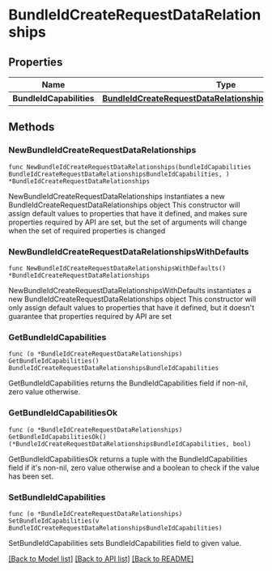 # BundleIdCreateRequestDataRelationships

## Properties

Name | Type | Description | Notes
------------ | ------------- | ------------- | -------------
**BundleIdCapabilities** | [**BundleIdCreateRequestDataRelationshipsBundleIdCapabilities**](BundleIdCreateRequestDataRelationshipsBundleIdCapabilities.md) |  | 

## Methods

### NewBundleIdCreateRequestDataRelationships

`func NewBundleIdCreateRequestDataRelationships(bundleIdCapabilities BundleIdCreateRequestDataRelationshipsBundleIdCapabilities, ) *BundleIdCreateRequestDataRelationships`

NewBundleIdCreateRequestDataRelationships instantiates a new BundleIdCreateRequestDataRelationships object
This constructor will assign default values to properties that have it defined,
and makes sure properties required by API are set, but the set of arguments
will change when the set of required properties is changed

### NewBundleIdCreateRequestDataRelationshipsWithDefaults

`func NewBundleIdCreateRequestDataRelationshipsWithDefaults() *BundleIdCreateRequestDataRelationships`

NewBundleIdCreateRequestDataRelationshipsWithDefaults instantiates a new BundleIdCreateRequestDataRelationships object
This constructor will only assign default values to properties that have it defined,
but it doesn't guarantee that properties required by API are set

### GetBundleIdCapabilities

`func (o *BundleIdCreateRequestDataRelationships) GetBundleIdCapabilities() BundleIdCreateRequestDataRelationshipsBundleIdCapabilities`

GetBundleIdCapabilities returns the BundleIdCapabilities field if non-nil, zero value otherwise.

### GetBundleIdCapabilitiesOk

`func (o *BundleIdCreateRequestDataRelationships) GetBundleIdCapabilitiesOk() (*BundleIdCreateRequestDataRelationshipsBundleIdCapabilities, bool)`

GetBundleIdCapabilitiesOk returns a tuple with the BundleIdCapabilities field if it's non-nil, zero value otherwise
and a boolean to check if the value has been set.

### SetBundleIdCapabilities

`func (o *BundleIdCreateRequestDataRelationships) SetBundleIdCapabilities(v BundleIdCreateRequestDataRelationshipsBundleIdCapabilities)`

SetBundleIdCapabilities sets BundleIdCapabilities field to given value.



[[Back to Model list]](../README.md#documentation-for-models) [[Back to API list]](../README.md#documentation-for-api-endpoints) [[Back to README]](../README.md)


